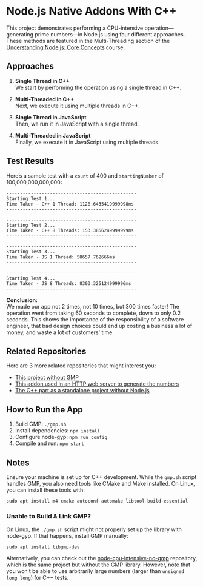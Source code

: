 # Node.js Native Addons With C++

This project demonstrates performing a CPU-intensive operation—generating prime numbers—in Node.js using four different approaches. These methods are featured in the Multi-Threading section of the [Understanding Node.js: Core Concepts](https://www.udemy.com/course/understanding-nodejs-core-concepts/?referralCode=0BC21AC4DD6958AE6A95) course.

## Approaches

1. **Single Thread in C++**  
   We start by performing the operation using a single thread in C++.

2. **Multi-Threaded in C++**  
   Next, we execute it using multiple threads in C++.

3. **Single Thread in JavaScript**  
   Then, we run it in JavaScript with a single thread.

4. **Multi-Threaded in JavaScript**  
   Finally, we execute it in JavaScript using multiple threads.

## Test Results

Here’s a sample test with a `count` of 400 and `startingNumber` of 100,000,000,000,000:

```
------------------------------------------------
Starting Test 1...
Time Taken - C++ 1 Thread: 1128.6435419999998ms
------------------------------------------------

------------------------------------------------
Starting Test 2...
Time Taken - C++ 8 Threads: 153.3856249999999ms
------------------------------------------------

------------------------------------------------
Starting Test 3...
Time Taken - JS 1 Thread: 58657.762666ms
------------------------------------------------

------------------------------------------------
Starting Test 4...
Time Taken - JS 8 Threads: 8303.325124999996ms
------------------------------------------------
```

**Conclusion:**  
We made our app not 2 times, not 10 times, but 300 times faster! The operation went from taking 60 seconds to complete, down to only 0.2 seconds. This shows the importance of the responsibility of a software engineer, that bad design choices could end up costing a business a lot of money, and waste a lot of customers' time.

## Related Repositories

Here are 3 more related repositories that might interest you:

- [This project without GMP](https://github.com/agile8118/node-cpu-intensive-no-gmp)
- [This addon used in an HTTP web server to generate the numbers](https://github.com/agile8118/heavy-server-native)
- [The C++ part as a standalone project without Node.js](https://github.com/agile8118/prime-generator-cpp)

## How to Run the App

1. Build GMP: `./gmp.sh`
2. Install dependencies: `npm install`
3. Configure node-gyp: `npm run config`
4. Compile and run: `npm start`

## Notes

Ensure your machine is set up for C++ development. While the `gmp.sh` script handles GMP, you also need tools like CMake and Make installed. On Linux, you can install these tools with:

```
sudo apt install m4 cmake autoconf automake libtool build-essential
```

### Unable to Build & Link GMP?

On Linux, the `./gmp.sh` script might not properly set up the library with node-gyp. If that happens, install GMP manually:

```
sudo apt install libgmp-dev
```

Alternatively, you can check out the [node-cpu-intensive-no-gmp](https://github.com/agile8118/node-cpu-intensive-no-gmp) repository, which is the same project but without the GMP library. However, note that you won’t be able to use arbitrarily large numbers (larger than `unsigned long long`) for C++ tests.
